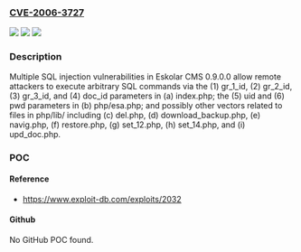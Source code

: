 ### [CVE-2006-3727](https://cve.mitre.org/cgi-bin/cvename.cgi?name=CVE-2006-3727)
![](https://img.shields.io/static/v1?label=Product&message=n%2Fa&color=blue)
![](https://img.shields.io/static/v1?label=Version&message=n%2Fa&color=blue)
![](https://img.shields.io/static/v1?label=Vulnerability&message=n%2Fa&color=brighgreen)

### Description

Multiple SQL injection vulnerabilities in Eskolar CMS 0.9.0.0 allow remote attackers to execute arbitrary SQL commands via the (1) gr_1_id, (2) gr_2_id, (3) gr_3_id, and (4) doc_id parameters in (a) index.php; the (5) uid and (6) pwd parameters in (b) php/esa.php; and possibly other vectors related to files in php/lib/ including (c) del.php, (d) download_backup.php, (e) navig.php, (f) restore.php, (g) set_12.php, (h) set_14.php, and (i) upd_doc.php.

### POC

#### Reference
- https://www.exploit-db.com/exploits/2032

#### Github
No GitHub POC found.


